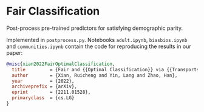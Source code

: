 # Fair Classification

Post-process pre-trained predictors for satisfying demographic parity.

Implemented in `postprocess.py`.  Notebooks `adult.ipynb`, `biasbios.ipynb` and `communities.ipynb` contain the code for reproducing the results in our paper:

```bibtex
@misc{xian2022FairOptimalClassification,
  title         = {Fair and {{Optimal Classification}} via {{Transports}} to {{Wasserstein-Barycenter}}},
  author        = {Xian, Ruicheng and Yin, Lang and Zhao, Han},
  year          = {2022},
  archiveprefix = {arXiv},
  eprint        = {2211.01528},
  primaryclass  = {cs.LG}
}
```
